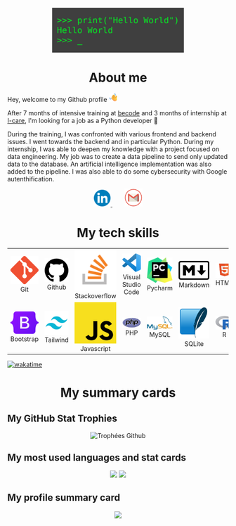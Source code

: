 <p align="center">
  <img src="img/hey.gif" alt="Icone git" width=300 align="center"/>
</p>

<h1 align="center">About me</h1>

<p>Hey, welcome to my Github profile <img src="img/hi.png" alt="Icone git" width=20 height=20/></p>

After 7 months of intensive training at [becode](https://becode.org/fr/apprendre/developpeur-web-junior/) and 3 months of internship at [I-care](https://www.icareweb.com/fr/), I'm looking for a job as a Python developer 🐍

<p>During the training, I was confronted with various frontend and backend issues. I went towards the backend and in particular Python. During my internship, I was able to deepen my knowledge with a project focused on data engineering. My job was to create a data pipeline to send only updated data to the database. An artificial intelligence implementation was also added to the pipeline. I was also able to do some cybersecurity with Google autenthification.</p>

<p align="center">
  <a href="https://www.linkedin.com/in/loic-calcagno/">
    <img alt="LinkedIn" width="38px" src="img/linkedin.png" />
  </a>&nbsp;&nbsp;&nbsp;&nbsp;&nbsp;&nbsp;
  <a href="mailto:calcagnoloic93@gmail.com">
    <img alt="Mail pro gmail" width="40px" src="img/mail.png" />
  </a>
</p>

<h1 align="center">My tech skills</h1>

<table>
  <tr>
    <td align="center">
      <img src="img/git-icon.png" alt="Icone git" />
      <br>Git
    </td>
    <td align="center">
      <img src="img/github-icon.png" alt="Icone github"/>
      <br>Github
    </td>
    <td align="center">
      <img src="img/stack-icon.png" alt="Icone Stackoverflow"/>
      <br>Stackoverflow
    </td>
    <td align="center" width=68>
      <img src="img/vscode-icon.png" alt="Icone vscode"  width=68px>
      <br>Visual Studio Code
    </td>
    <td align="center" width=68>
      <img src="img/pycharm-icon.png" alt="Icone pycharm">
      <br>Pycharm
    </td>
    <td align="center" width=68>
      <img src="img/markdown-icon.png" alt="Icone markdown">
      <br>Markdown
    </td>
    <td align="center" width=68>
      <img src="img/html-icon.png" alt="Icone html">
      <br>HTML
    </td>
    <td align="center" width=68>
      <img src="img/css-icon.png" alt="Icone css">
      <br>CSS
    </td>
    <td align="center" width=68>
      <img src="img/sass-icon.png" alt="Icone sass">
      <br>SASS
    </td>
  </tr>
  <tr>
    <td align="center" width=68 height=68>
      <img src="img/bootstrap-icon.png" alt="Icone bootstrap">
      <br>Bootstrap
    </td>
    <td align="center" width=68 height=68>
      <img src="img/tailwind-icon.png" alt="Icone tailwind"/>
      <br>Tailwind
    </td>
    <td align="center" width=68 height=68>
      <img src="img/js-icon.png" alt="Icone js">
      <br>Javascript
    </td>
    <td align="center" width=68 height=68>
      <img src="img/php-icon.png" alt="Icone php">
      <br>PHP
    </td>
    <td align="center" width=68 height=68>
      <img src="img/mysql-icon.png" alt="Icone mysql">
      <br>MySQL
    </td>
    <td align="center" width=68 height=68>
      <img src="img/sqlite-icon.png" alt="Icone sqlite">
      <br>SQLite
    </td>
    <td align="center" width=68 height=68>
      <img src="img/r-icon.png" alt="Icone r">
      <br>R
    </td>
    <td align="center" width=68 height=68>
      <img src="img/python-icon.png" alt="Icone python">
      <br>Python
    </td>
    <td align="center" width=68 height=68>
      <img src="img/django-icon.png" alt="Icone django">
      <br>Django
    </td>
  </tr>
</table>

[![wakatime](https://wakatime.com/badge/user/feb05b66-4b7c-4873-a9b9-b5c1b0e71806.svg)](https://wakatime.com/@feb05b66-4b7c-4873-a9b9-b5c1b0e71806)

<h1 align="center">My summary cards</h2>

<h2>My GitHub Stat Trophies</h2> 

<p align="center">
  <img src="https://github-profile-trophy.vercel.app/?username=CalcagnoLoic&no-bg=true&theme=juicyfresh&rank=SECRET,SSS,SS,S,AAA,AA,A,B,C" alt="Trophées Github" />
</p>

<h2>My most used languages and stat cards</h2> 

<p align="center">
  <img src="https://github-readme-stats.vercel.app/api/top-langs/?username=CalcagnoLoic&layout=compact&theme=cobalt&langs_count=8&hide_title=true&" /> 
  <img src="https://github-readme-stats.vercel.app/api?username=CalcagnoLoic&theme=cobalt&hide_title=true" /> 
</p>

<h2>My profile summary card</h2> 

<p align="center">
  <img align="center" src="https://github-profile-summary-cards.vercel.app/api/cards/profile-details?username=CalcagnoLoic&theme=vue" /> 
</p>
